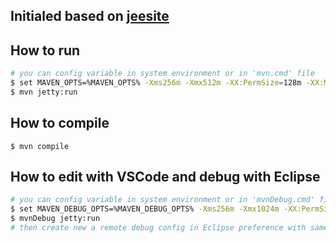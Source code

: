 ## Initialed based on [jeesite](https://github.com/thinkgem/jeesite)

## How to run

```bash
# you can config variable in system environment or in 'mvn.cmd' file
$ set MAVEN_OPTS=%MAVEN_OPTS% -Xms256m -Xmx512m -XX:PermSize=128m -XX:MaxPermSize=256m
$ mvn jetty:run
```

## How to compile

```
$ mvn compile
```

## How to edit with VSCode and debug with Eclipse

```bash
# you can config variable in system environment or in 'mvnDebug.cmd' file
$ set MAVEN_DEBUG_OPTS=%MAVEN_DEBUG_OPTS% -Xms256m -Xmx1024m -XX:PermSize=128M -XX:MaxPermSize=256M -agentlib:jdwp=transport=dt_socket,server=y,address=8000,suspend=n
$ mvnDebug jetty:run
# then create new a remote debug config in Eclipse preference with same port
```
